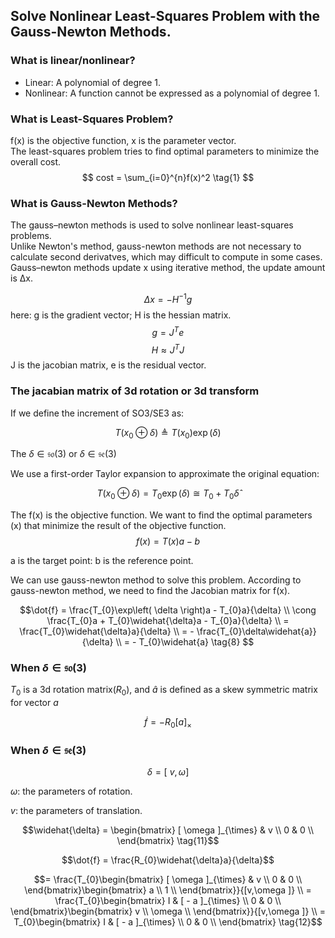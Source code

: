 ## Solve Nonlinear Least-Squares Problem with the Gauss-Newton Methods.  
### What is linear/nonlinear?  
* Linear: A polynomial of degree 1.  
* Nonlinear: A function cannot be expressed as a polynomial of degree 1.

### What is Least-Squares Problem?  
f(x) is the objective function, x is the parameter vector.  
The least-squares problem tries to find optimal parameters to minimize the overall cost. 
$$ 
cost = \sum_{i=0}^{n}f(x)^2 \tag{1}
$$

### What is Gauss-Newton Methods?  
The gauss–newton methods is used to solve nonlinear least-squares problems.  
Unlike Newton's method, gauss-newton methods are not necessary to calculate second derivatves, which may difficult to compute in some cases.  
Gauss–newton methods update x using iterative method, the update amount is Δx. 

$$ 
\Delta x = -H^{-1}g \tag{2}
$$
here: g is the gradient vector; H is the hessian matrix.
$$ 
g = J^Te \tag{3}
$$
$$ 
H \approx J^TJ  \tag{4}
$$
J is the jacobian matrix, e is the residual vector. 


### The jacabian matrix of 3d rotation or 3d transform 

If we define the increment of SO3/SE3 as:

$$T(x_{0}\oplus\delta) \triangleq T(x_{0})\exp( \delta ) \tag{5} $$ 

The $\delta \in \mathfrak{so}(3)$ or $\delta \in \mathfrak{se}(3)$

We use a first-order Taylor expansion to approximate the original equation:  

$$T(x_{0}\oplus\delta) = T_{0}\exp( \delta ) \cong T_{0} + T_{0}\widehat{\delta} \tag{6} $$

The f(x) is the objective function. 
We want to find the optimal parameters (x) that minimize the result of the objective function.
$$f(x) = T(x)a - b \tag{7} $$

a is the target point:
b is the reference point.

We can use gauss-newton method to solve this problem.
According to gauss-newton method, we need to find the Jacobian matrix
for f(x).

$$\dot{f} = \frac{T_{0}\exp\left( \delta \right)a - T_{0}a}{\delta} \\
\cong \frac{T_{0}a + T_{0}\widehat{\delta}a - T_{0}a}{\delta}  \\
= \frac{T_{0}\widehat{\delta}a}{\delta}  \\
= - \frac{T_{0}\delta\widehat{a}}{\delta}  \\
= - T_{0}\widehat{a} \tag{8} 
$$

### When $\delta \in \mathfrak{so}(3)$
$T_0$ is a 3d rotation matrix($R_0$),
and $\widehat{a}$ is defined as a skew symmetric matrix for vector $a$

$$\dot{f} = - R_{0}[ a ]_{\times}  \tag{9}$$

###  When $\delta \in \mathfrak{se}(3)$

$$\delta = [\ v, \omega ] \tag{10}$$

$\omega$: the parameters of rotation.

$v$: the parameters of translation.

$$\widehat{\delta} = \begin{bmatrix}
[ \omega ]_{\times} & v \\
0 & 0 \\
\end{bmatrix} \tag{11}$$

$$\dot{f} = \frac{R_{0}\widehat{\delta}a}{\delta}$$

$$= \frac{T_{0}\begin{bmatrix}
[ \omega ]_{\times} & v \\
0 & 0 \\
\end{bmatrix}\begin{bmatrix}
a \\
1 \\
\end{bmatrix}}{[v,\omega ]} \\
= \frac{T_{0}\begin{bmatrix}
I & [ - a ]_{\times} \\
0 & 0 \\
\end{bmatrix}\begin{bmatrix}
v \\
\omega \\
\end{bmatrix}}{[v,\omega ]} \\
= T_{0}\begin{bmatrix}
I & [ - a ]_{\times} \\
0 & 0 \\
\end{bmatrix} \tag{12}$$

